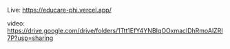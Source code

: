 Live: https://educare-phi.vercel.app/

video: https://drive.google.com/drive/folders/1Ttt1EfY4YNBIqOOxmaclDhRmoAlZRI7P?usp=sharing

